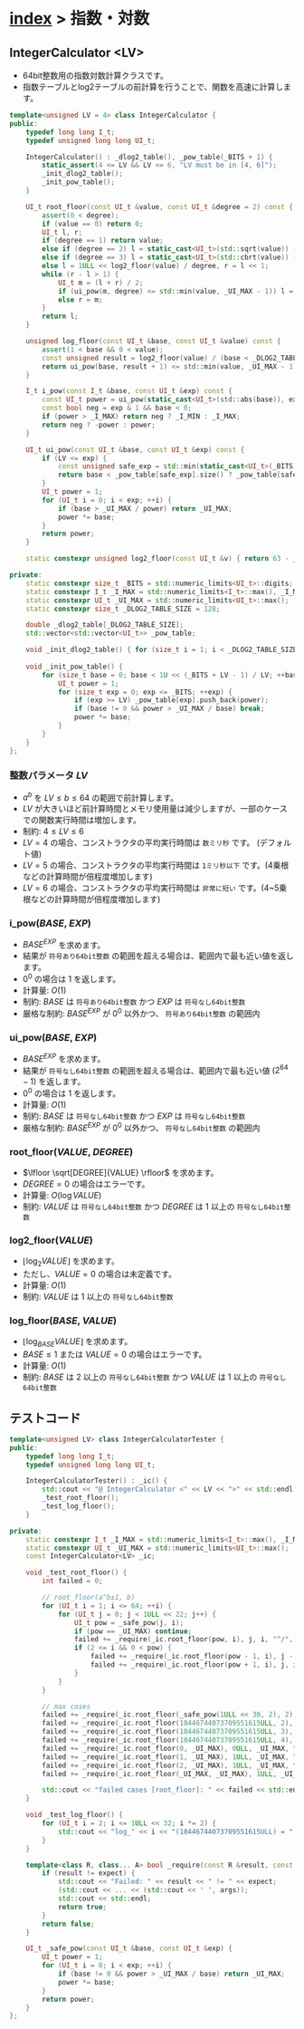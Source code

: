 # [index](index.md) > 指数・対数

## IntegerCalculator \<LV\>

- 64bit整数用の指数対数計算クラスです。
- 指数テーブルとlog2テーブルの前計算を行うことで、関数を高速に計算します。

```cpp
template<unsigned LV = 4> class IntegerCalculator {
public:
    typedef long long I_t;
    typedef unsigned long long UI_t;

    IntegerCalculator() : _dlog2_table(), _pow_table(_BITS + 1) {
        static_assert(4 <= LV && LV <= 6, "LV must be in [4, 6]");
        _init_dlog2_table();
        _init_pow_table();
    }

    UI_t root_floor(const UI_t &value, const UI_t &degree = 2) const {
        assert(0 < degree);
        if (value == 0) return 0;
        UI_t l, r;
        if (degree == 1) return value;
        else if (degree == 2) l = static_cast<UI_t>(std::sqrt(value)) - 1, r = l + 2;
        else if (degree == 3) l = static_cast<UI_t>(std::cbrt(value)) - 1, r = l + 3;
        else l = 1ULL << log2_floor(value) / degree, r = l << 1;
        while (r - l > 1) {
            UI_t m = (l + r) / 2;
            if (ui_pow(m, degree) <= std::min(value, _UI_MAX - 1)) l = m;
            else r = m;
        }
        return l;
    }

    unsigned log_floor(const UI_t &base, const UI_t &value) const {
        assert(1 < base && 0 < value);
        const unsigned result = log2_floor(value) / (base < _DLOG2_TABLE_SIZE ? _dlog2_table[base] : log2_floor(base) + 1);
        return ui_pow(base, result + 1) <= std::min(value, _UI_MAX - 1) ? result + 1 : result;
    }

    I_t i_pow(const I_t &base, const UI_t &exp) const {
        const UI_t power = ui_pow(static_cast<UI_t>(std::abs(base)), exp);
        const bool neg = exp & 1 && base < 0;
        if (power > _I_MAX) return neg ? _I_MIN : _I_MAX;
        return neg ? -power : power;
    }

    UI_t ui_pow(const UI_t &base, const UI_t &exp) const {
        if (LV <= exp) {
            const unsigned safe_exp = std::min(static_cast<UI_t>(_BITS), exp);
            return base < _pow_table[safe_exp].size() ? _pow_table[safe_exp][base] : _UI_MAX;
        }
        UI_t power = 1;
        for (UI_t i = 0; i < exp; ++i) {
            if (base > _UI_MAX / power) return _UI_MAX;
            power *= base;
        }
        return power;
    }

    static constexpr unsigned log2_floor(const UI_t &v) { return 63 - __builtin_clzll(v); }

private:
    static constexpr size_t _BITS = std::numeric_limits<UI_t>::digits;
    static constexpr I_t _I_MAX = std::numeric_limits<I_t>::max(), _I_MIN = std::numeric_limits<I_t>::min();
    static constexpr UI_t _UI_MAX = std::numeric_limits<UI_t>::max();
    static constexpr size_t _DLOG2_TABLE_SIZE = 128;

    double _dlog2_table[_DLOG2_TABLE_SIZE];
    std::vector<std::vector<UI_t>> _pow_table;

    void _init_dlog2_table() { for (size_t i = 1; i < _DLOG2_TABLE_SIZE; ++i) _dlog2_table[i] = std::log2(i); }
    
    void _init_pow_table() {
        for (size_t base = 0; base < 1U << (_BITS + LV - 1) / LV; ++base) {
            UI_t power = 1;
            for (size_t exp = 0; exp <= _BITS; ++exp) {
                if (exp >= LV) _pow_table[exp].push_back(power);
                if (base != 0 && power > _UI_MAX / base) break;
                power *= base;
            }
        }
    }
};
```

### 整数パラメータ $LV$
- $a^b$ を $LV \leq b \leq 64$ の範囲で前計算します。
- $LV$ が大きいほど前計算時間とメモリ使用量は減少しますが、一部のケースでの関数実行時間は増加します。
- 制約: $4 \leq LV \leq 6$
- $LV=4$ の場合、コンストラクタの平均実行時間は `数ミリ秒` です。 (デフォルト値)
- $LV=5$ の場合、コンストラクタの平均実行時間は `1ミリ秒以下` です。(4乗根などの計算時間が倍程度増加します)
- $LV=6$ の場合、コンストラクタの平均実行時間は `非常に短い` です。(4~5乗根などの計算時間が倍程度増加します)

### i_pow($BASE$, $EXP$)

- ${BASE}^{EXP}$ を求めます。
- 結果が `符号あり64bit整数` の範囲を超える場合は、範囲内で最も近い値を返します。
- $0^0$ の場合は $1$ を返します。
- 計算量: $O(1)$
- 制約: $BASE$ は `符号あり64bit整数` かつ $EXP$ は `符号なし64bit整数`
- 厳格な制約: ${BASE}^{EXP}$ が $0^0$ 以外かつ、 `符号あり64bit整数` の範囲内

### ui_pow($BASE$, $EXP$)

- ${BASE}^{EXP}$ を求めます。
- 結果が `符号なし64bit整数` の範囲を超える場合は、範囲内で最も近い値 ($2^{64}-1$) を返します。
- $0^0$ の場合は $1$ を返します。
- 計算量: $O(1)$
- 制約: $BASE$ は `符号なし64bit整数` かつ $EXP$ は `符号なし64bit整数`
- 厳格な制約: ${BASE}^{EXP}$ が $0^0$ 以外かつ、 `符号なし64bit整数` の範囲内

### root_floor($VALUE$, $DEGREE$)

- $\lfloor \sqrt[DEGREE]{VALUE} \rfloor$ を求めます。
- $DEGREE = 0$ の場合はエラーです。
- 計算量: $O(\log VALUE)$
- 制約: $VALUE$ は `符号なし64bit整数` かつ $DEGREE$ は $1$ 以上の `符号なし64bit整数`

### log2_floor($VALUE$)

- $\lfloor \log_2 VALUE \rfloor$ を求めます。
- ただし、$VALUE = 0$ の場合は未定義です。
- 計算量: $O(1)$
- 制約: $VALUE$ は $1$ 以上の `符号なし64bit整数`

### log_floor($BASE$, $VALUE$)

- $\lfloor \log_{BASE} VALUE \rfloor$ を求めます。
- $BASE \leq 1$ または $VALUE = 0$ の場合はエラーです。
- 計算量: $O(1)$
- 制約: $BASE$ は $2$ 以上の `符号なし64bit整数` かつ $VALUE$ は $1$ 以上の `符号なし64bit整数`

## テストコード

```cpp
template<unsigned LV> class IntegerCalculatorTester {
public:
    typedef long long I_t;
    typedef unsigned long long UI_t;

    IntegerCalculatorTester() : _ic() {
        std::cout << "@ IntegerCalculator <" << LV << ">" << std::endl;
        _test_root_floor();
        _test_log_floor();
    }

private:
    static constexpr I_t _I_MAX = std::numeric_limits<I_t>::max(), _I_MIN = std::numeric_limits<I_t>::min();
    static constexpr UI_t _UI_MAX = std::numeric_limits<UI_t>::max();
    const IntegerCalculator<LV> _ic;

    void _test_root_floor() {
        int failed = 0;

        // root_floor(a^b±1, b)
        for (UI_t i = 1; i <= 64; ++i) {
            for (UI_t j = 0; j < 1ULL << 22; j++) {
                UI_t pow = _safe_pow(j, i);
                if (pow == _UI_MAX) continue;
                failed += _require(_ic.root_floor(pow, i), j, i, "^/", pow);
                if (2 <= i && 0 < pow) {
                    failed += _require(_ic.root_floor(pow - 1, i), j - 1, i, "^/", pow - 1);
                    failed += _require(_ic.root_floor(pow + 1, i), j, i, "^/", pow);
                }
            }
        }

        // max cases
        failed += _require(_ic.root_floor(_safe_pow(1ULL << 30, 2), 2), 1ULL << 30, 2, "^/", _safe_pow(1ULL << 30, 2));
        failed += _require(_ic.root_floor(18446744073709551615ULL, 2), 4294967295ULL, 2, "^/", 18446744073709551615ULL);
        failed += _require(_ic.root_floor(18446744073709551615ULL, 3), 2642245ULL, 3, "^/", 18446744073709551615ULL);
        failed += _require(_ic.root_floor(18446744073709551615ULL, 4), 65535ULL, 4, "^/", 18446744073709551615ULL);
        failed += _require(_ic.root_floor(0, _UI_MAX), 0ULL, _UI_MAX, "^/", 0);
        failed += _require(_ic.root_floor(1, _UI_MAX), 1ULL, _UI_MAX, "^/", 1);
        failed += _require(_ic.root_floor(2, _UI_MAX), 1ULL, _UI_MAX, "^/", 2);
        failed += _require(_ic.root_floor(_UI_MAX, _UI_MAX), 1ULL, _UI_MAX, "^/", _UI_MAX);

        std::cout << "failed cases [root_floor]: " << failed << std::endl;
    }

    void _test_log_floor() {
        for (UI_t i = 2; i <= 1ULL << 32; i *= 2) {
            std::cout << "log_" << i << "(18446744073709551615ULL) = " << _ic.log_floor(i, 18446744073709551615ULL) << std::endl;
        }
    }

    template<class R, class... A> bool _require(const R &result, const R &expect, A... args) {
        if (result != expect) {
            std::cout << "Failed: " << result << " != " << expect;
            (std::cout << ... << (std::cout << ' ', args));
            std::cout << std::endl;
            return true;
        }
        return false;
    }

    UI_t _safe_pow(const UI_t &base, const UI_t &exp) {
        UI_t power = 1;
        for (UI_t i = 0; i < exp; ++i) {
            if (base != 0 && power > _UI_MAX / base) return _UI_MAX;
            power *= base;
        }
        return power;
    }
};
```